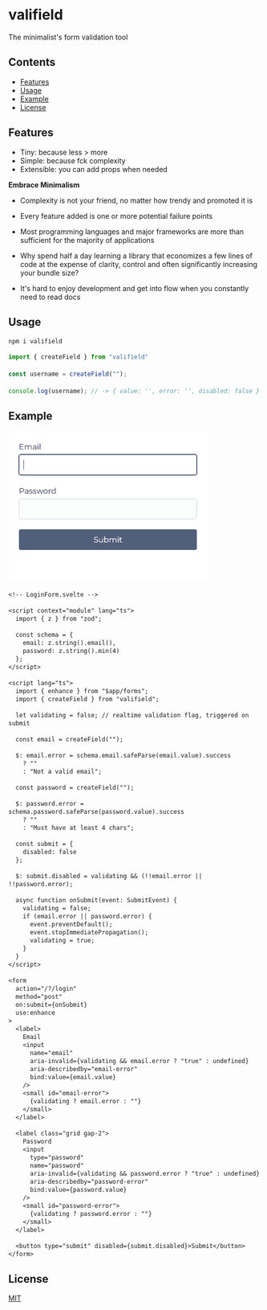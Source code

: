 # valifield

The minimalist's form validation tool

## Contents

- [Features](#features)
- [Usage](#usage)
- [Example](#example)
- [License](#license)

## Features

- Tiny: because less > more
- Simple: because fck complexity
- Extensible: you can add props when needed

**Embrace Minimalism**

- Complexity is not your friend, no matter how trendy and promoted it is

- Every feature added is one or more potential failure points

- Most programming languages and major frameworks are more than sufficient for
  the majority of applications

- Why spend half a day learning a library that economizes a few lines of
  code at the expense of clarity, control and often significantly increasing
  your bundle size?

- It's hard to enjoy development and get into flow when you constantly need
  to read docs

## Usage

```sh
npm i valifield
```

```ts
import { createField } from "valifield"

const username = createField("");

console.log(username); // -> { value: '', error: '', disabled: false }
```

## Example

![login-form](docs/login-form.gif)

```svelte
<!-- LoginForm.svelte -->

<script context="module" lang="ts">
  import { z } from "zod";

  const schema = {
    email: z.string().email(),
    password: z.string().min(4)
  };
</script>

<script lang="ts">
  import { enhance } from "$app/forms";
  import { createField } from "valifield";

  let validating = false; // realtime validation flag, triggered on submit

  const email = createField("");

  $: email.error = schema.email.safeParse(email.value).success
    ? ""
    : "Not a valid email";

  const password = createField("");

  $: password.error = schema.password.safeParse(password.value).success
    ? ""
    : "Must have at least 4 chars";

  const submit = {
    disabled: false
  };

  $: submit.disabled = validating && (!!email.error || !!password.error);

  async function onSubmit(event: SubmitEvent) {
    validating = false;
    if (email.error || password.error) {
      event.preventDefault();
      event.stopImmediatePropagation();
      validating = true;
    }
  }
</script>

<form
  action="/?/login"
  method="post"
  on:submit={onSubmit}
  use:enhance
>
  <label>
    Email
    <input
      name="email"
      aria-invalid={validating && email.error ? "true" : undefined}
      aria-describedby="email-error"
      bind:value={email.value}
    />
    <small id="email-error">
      {validating ? email.error : ""}
    </small>
  </label>

  <label class="grid gap-2">
    Password
    <input
      type="password"
      name="password"
      aria-invalid={validating && password.error ? "true" : undefined}
      aria-describedby="password-error"
      bind:value={password.value}
    />
    <small id="password-error">
      {validating ? password.error : ""}
    </small>
  </label>

  <button type="submit" disabled={submit.disabled}>Submit</button>
</form>
```

## License

[MIT](LICENSE)
